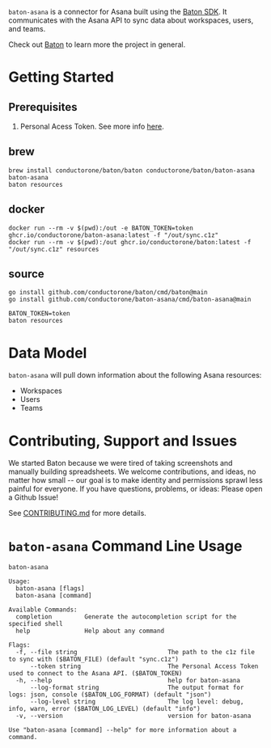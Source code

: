 `baton-asana` is a connector for Asana built using the [Baton SDK](https://github.com/conductorone/baton-sdk). It communicates with the Asana API to sync data about workspaces, users, and teams.

Check out [Baton](https://github.com/conductorone/baton) to learn more the project in general.

# Getting Started

## Prerequisites
1. Personal Acess Token. See more info [here](https://developers.asana.com/docs/personal-access-token).

## brew

```
brew install conductorone/baton/baton conductorone/baton/baton-asana
baton-asana
baton resources
```

## docker

```
docker run --rm -v $(pwd):/out -e BATON_TOKEN=token ghcr.io/conductorone/baton-asana:latest -f "/out/sync.c1z"
docker run --rm -v $(pwd):/out ghcr.io/conductorone/baton:latest -f "/out/sync.c1z" resources
```

## source

```
go install github.com/conductorone/baton/cmd/baton@main
go install github.com/conductorone/baton-asana/cmd/baton-asana@main

BATON_TOKEN=token
baton resources
```

# Data Model

`baton-asana` will pull down information about the following Asana resources:
- Workspaces
- Users
- Teams

# Contributing, Support and Issues

We started Baton because we were tired of taking screenshots and manually building spreadsheets. We welcome contributions, and ideas, no matter how small -- our goal is to make identity and permissions sprawl less painful for everyone. If you have questions, problems, or ideas: Please open a Github Issue!

See [CONTRIBUTING.md](https://github.com/ConductorOne/baton/blob/main/CONTRIBUTING.md) for more details.

# `baton-asana` Command Line Usage

```
baton-asana

Usage:
  baton-asana [flags]
  baton-asana [command]

Available Commands:
  completion         Generate the autocompletion script for the specified shell
  help               Help about any command

Flags:
  -f, --file string                         The path to the c1z file to sync with ($BATON_FILE) (default "sync.c1z")
      --token string                        The Personal Access Token used to connect to the Asana API. ($BATON_TOKEN)
  -h, --help                                help for baton-asana
      --log-format string                   The output format for logs: json, console ($BATON_LOG_FORMAT) (default "json")
      --log-level string                    The log level: debug, info, warn, error ($BATON_LOG_LEVEL) (default "info")
  -v, --version                             version for baton-asana

Use "baton-asana [command] --help" for more information about a command.

```